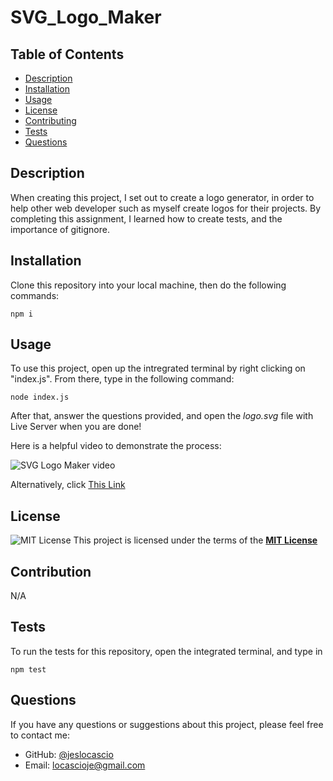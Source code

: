 # SVG_Logo_Maker
  ## Table of Contents
  - [Description](#description)
  - [Installation](#installation)
  - [Usage](#usage)
  - [License](#license)
  - [Contributing](#contributing)
  - [Tests](#tests)
  - [Questions](#questions)

  ## Description
  When creating this project, I set out to create a logo generator, in order to help other web developer such as myself create logos for their projects. By completing this assignment, I learned how to create tests, and the importance of gitignore.

  ## Installation
  Clone this repository into your local machine, then do the following commands:

  ```npm i```
  
  ## Usage
  To use this project, open up the intregrated terminal by right clicking on "index.js". From there, type in the following command:
  
  ```node index.js```

 After that, answer the questions provided, and open the *logo.svg* file with Live Server when you are done!

 Here is a helpful video to demonstrate the process:

 ![SVG Logo Maker video](./examples/SVG_Logo_Maker_In_Action.gif)

 Alternatively, click [This Link](https://drive.google.com/file/d/1BnDorTqWUOIu8Q8TV9yOSNx0zzE_VFEB/view)
  
 ## License
 ![MIT License](https://img.shields.io/badge/License-MIT-yellow.svg)
  This project is licensed under the terms of the **[MIT License](https://opensource.org/licenses/MIT)**
  
  ## Contribution
  
N/A

  ## Tests
  
  To run the tests for this repository, open the integrated terminal, and type in

  ```npm test```

  ## Questions
  If you have any questions or suggestions about this project, please feel free to contact me:
- GitHub: [@jeslocascio](http://github.com/jeslocascio)
- Email: locascioje@gmail.com
